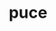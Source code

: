 ---
category: 4-letters
denotation: null
name: puce
reference_link: https://www.etymonline.com/word/puce
root_language: null
root_name: null
title: puce
type: free
word_sums:
- respelling: puce
  sum: 'Puce + '
---